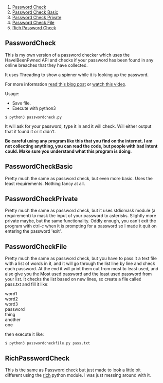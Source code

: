 1. [Password Check](#PasswordCheck)
2. [Password Check Basic](#PasswordCheckBasic)
3. [Password Check Private](#PasswordCheckPrivate)
4. [Password Check File](#PasswordCheckFile)
5. [Rich Password Check](#RichPasswordCheck)

## PasswordCheck

This is my own version of a password checker which uses the HaveIBeenPwned API and checks if your password has been found in any online breaches that they have collected.  

It uses Threading to show a spinner while it is looking up the password.  

For more information [read this blog post](https://unclassed.ca/2021/simple-password-check/) or [watch this video](https://www.youtube.com/watch?v=hhUb5iknVJs).

Usage:

- Save file.
- Execute with python3

```
$ python3 passwordcheck.py
```

It will ask for your password, type it in and it will check. Will either output that it found it or it didn't.

**Be careful using any program like this that you find on the internet. I am not collecting anything, you can read the code, but people with bad intent could. Make sure you understand what this program is doing.**

## PasswordCheckBasic  

Pretty much the same as password check, but even more basic. Uses the least requirements. Nothing fancy at all.   


## PasswordCheckPrivate

Pretty much the same as password check, but it uses stdiomask module (a requirement) to mask the input of your password to asterisks. Slightly more private maybe, but the same functionality. Oddly enough, you can't exit the program with ctrl-c when it is prompting for a password so I made it quit on entering the password 'exit'.  

## PasswordCheckFile
Pretty much the same as password check, but you have to pass it a text file with a list of words in it, and it will go through the list line by line and check each password. At the end it will print them out from most to least used, and also give you the Most used password and the least used password from your list. It checks the list based on new lines, so create a file called pass.txt and fill it like:  
  
word1  
word2  
word3  
password  
thing  
another  
one    

then execute it like:  

```
$ python3 passwordcheckfile.py pass.txt
```

## RichPasswordCheck

This is the same as Password check but just made to look a little bit different using the [rich](https://github.com/willmcgugan/rich) python module. I was just messing around with it. 


